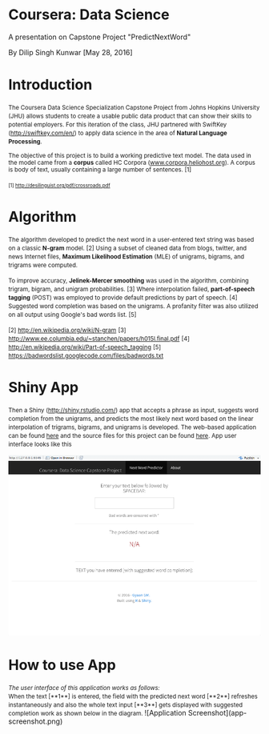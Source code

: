 Coursera: Data Science
=============================================
A presentation on Capstone Project "PredictNextWord"

By Dilip Singh Kunwar [May 28, 2016]

Introduction
========================================================

<small> The Coursera Data Science Specialization Capstone Project from Johns Hopkins University (JHU) allows 
students to create a usable public data product that can show their skills to potential 
employers. For this iteration of the class, JHU partnered with SwiftKey 
(http://swiftkey.com/en/) to apply data science in the area of **Natural Language Processing**.

The objective of this project is to build a working predictive text model. The data used in the 
model came from a **corpus** called HC Corpora (www.corpora.heliohost.org). A corpus is body of text, 
usually containing a large number of sentences. [1]

<small>[1] http://desilinguist.org/pdf/crossroads.pdf</small></small>

Algorithm
========================================================

<small>The algorithm developed to predict the next word in a user-entered text string was based on a 
classic **N-gram** model. [2] Using a subset of cleaned data from blogs, twitter, and news 
Internet files, **Maximum Likelihood Estimation** (MLE) of unigrams, bigrams, and trigrams were computed.

To improve accuracy, **Jelinek-Mercer smoothing** was used in the algorithm, combining 
trigram, bigram, and unigram probabilities. [3] Where interpolation failed, 
**part-of-speech tagging** (POST) was employed to provide default predictions by part of 
speech. [4] Suggested word completion was based on the unigrams. A profanity filter was also utilized 
on all output using Google's bad words list. [5]</small>

<small>[2] http://en.wikipedia.org/wiki/N-gram</small>
<small>[3] http://www.ee.columbia.edu/~stanchen/papers/h015l.final.pdf</small>
<small>[4] http://en.wikipedia.org/wiki/Part-of-speech_tagging</small>
<small>[5] https://badwordslist.googlecode.com/files/badwords.txt</small></small>


Shiny App
========================================================

<small> Then a Shiny (http://shiny.rstudio.com/) app that accepts a 
phrase as input, suggests word completion from the unigrams, and predicts the most likely next word based 
on the linear interpolation of trigrams, bigrams, and unigrams is developed. The web-based application can be found <a href="https://gkgm.shinyapps.io/PredictNextWord/"> here</a> and the source files for this project can be found <a href="https://github.com/dskunwar/Capstone_Milestone_Project"> here</a>. App user interface looks like this </small>

![alt text](Capstone.png)

How to use App
========================================================
<small>
<i>The user interface of this application works as follows: </i> <br>
When the text [**1**] is entered, the field with the predicted next word [**2**] refreshes instantaneously and  also the whole text input [**3**] gets displayed with suggested completion work as shown below in the diagram.
</small>
![Application Screenshot](app-screenshot.png)

